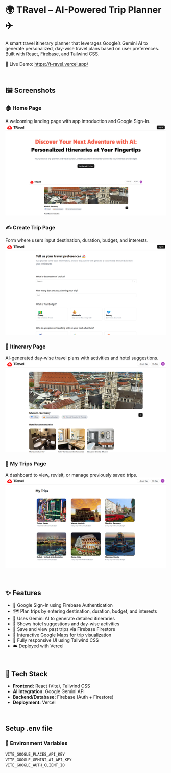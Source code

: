 # 🌍 TRavel – AI-Powered Trip Planner ✈️

A smart travel itinerary planner that leverages Google’s Gemini AI to generate personalized, day-wise travel plans based on user preferences. Built with React, Firebase, and Tailwind CSS.

🚀 Live Demo:
https://t-ravel.vercel.app/

<br />


## 🖼️ Screenshots

### 🏠 Home Page
A welcoming landing page with app introduction and Google Sign-In.
![Home Page](./public/home.png)



### ✍️ Create Trip Page
Form where users input destination, duration, budget, and interests.
![Create Trip Page](./public/createTrip.png)



### 🧳 Itinerary Page
AI-generated day-wise travel plans with activities and hotel suggestions.
![Itinerary Page](./public/viewTrips.png)



### 📁 My Trips Page
A dashboard to view, revisit, or manage previously saved trips.
![My Trips Page](./public/trip.png)


<br />


## ✨ Features

- 🔐 Google Sign-In using Firebase Authentication
- 🗺️ Plan trips by entering destination, duration, budget, and interests
- 🤖 Uses Gemini AI to generate detailed itineraries
- 🏨 Shows hotel suggestions and day-wise activities
- 💾 Save and view past trips via Firebase Firestore
- 📍 Interactive Google Maps for trip visualization
- 🎨 Fully responsive UI using Tailwind CSS
- ☁️ Deployed with Vercel


<br />


## 🧰 Tech Stack

- **Frontend:** React (Vite), Tailwind CSS
- **AI Integration:** Google Gemini API
- **Backend/Database:** Firebase (Auth + Firestore)
- **Deployment:** Vercel

<br />

## Setup .env file
### :key: Environment Variables


```js
VITE_GOOGLE_PLACES_API_KEY
VITE_GOOGLE_GEMINI_AI_API_KEY
VITE_GOOGLE_AUTH_CLIENT_ID
``` 


